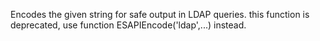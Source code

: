 Encodes the given string for safe output in LDAP queries.
		this function is deprecated, use function ESAPIEncode('ldap',...) instead.